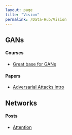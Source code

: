 ```yaml
---
layout: page
title: "Vision"
permalink: /Data-Hub/Vision
---
```


## GANs
#### Courses
* [Great base for GANs](https://developers.google.com/machine-learning/gan)

#### Papers
* [Adversarial Attacks intro](http://gradientscience.org/adv/)

## Networks
#### Posts
* [Attention](https://lilianweng.github.io/posts/2018-06-24-attention/)
